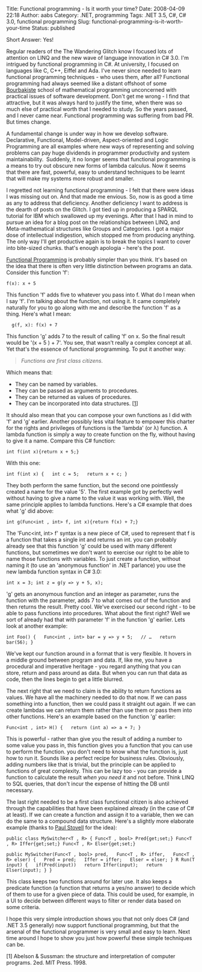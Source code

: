 Title: Functional programming - Is it worth your time?
Date: 2008-04-09 22:18
Author: aabs
Category: .NET, programming
Tags: .NET 3.5, C#, C# 3.0, functional programming
Slug: functional-programming-is-it-worth-your-time
Status: published

Short Answer: Yes!

Regular readers of the The Wandering Glitch know I focused lots of attention on LINQ and the new wave of language innovation in C\# 3.0. I'm intrigued by functional programming in C\#. At university, I focused on languages like C, C++, Eiffel and Ada. I've never since needed to learn functional programming techniques - who uses them, after all? Functional programming had always seemed like a distant offshoot of some  [Bourbakiste](http://en.wikipedia.org/wiki/Nicolas_Bourbaki#cite_note-0) school of mathematical programming unconcerned with practical issues of software development. Don't get me wrong - I find that attractive, but it was always hard to justify the time, when there was so much else of practical worth that I needed to study. So the years passed, and I never came near. Functional programming was suffering from bad PR. But times change.

A fundamental change is under way in how we develop software. Declarative, Functional, Model-driven, Aspect-oriented and Logic Programming are all examples where new ways of representing and solving problems can pay huge dividends in programmer productivity and system maintainability.  Suddenly, it no longer seems that functional programming is a means to try out obscure new forms of lambda calculus. Now it seems that there are fast, powerful, easy to understand techniques to be learnt that will make my systems more robust and smaller.

I regretted not learning functional programming - I felt that there were ideas I was missing out on. And that made me envious. So, now is as good a time as any to address that deficiency. Another deficiency I want to address is the dearth of posts on the Glitch. I got tied up in producing a SPARQL tutorial for IBM which swallowed up my evenings. After that I had in mind to pursue an idea for a blog post on the relationships between LINQ, and Meta-mathematical structures like Groups and Categories. I got a major dose of intellectual indigestion, which stopped me from producing anything. The only way I'll get productive again is to break the topics I want to cover into bite-sized chunks. that's enough apologia - here's the post.

[Functional Programming](http://en.wikipedia.org/wiki/Functional_programming) is probably simpler than you think. It's based on the idea that there is often very little distinction between programs an data. Consider this function 'f':

`f(x): x + 5`

This function 'f' adds five to whatever you pass into f. What do I mean when I say 'f'. I'm talking about the function, not using it. It came completely naturally for you to go along with me and describe the function 'f' as a thing. Here's what I mean:

`  g(f, x): f(x) + 7`

This function 'g' adds 7 to the result of calling 'f' on x. So the final result would be '(x + 5 ) + 7'. You see, that wasn't really a complex concept at all. Yet that's the essence of functional programming. To put it another way:

> *Functions are first class citizens.*

Which means that:

-   They can be named by variables.
-   They can be passed as arguments to procedures.
-   They can be returned as values of procedures.
-   They can be incorporated into data structures. \[[1](http://mitpress.mit.edu/catalog/item/default.asp?ttype=2&tid=3305)\]

It should also mean that you can compose your own functions as I did with 'f' and 'g' earlier. Another possibly less vital feature to empower this charter for the rights and privileges of functions is the 'lambda' (or λ) function. A lambda function is simply a way to create function on the fly, without having to give it a name. Compare this C\# function:

`int f(int x){return x + 5;}`

With this one:

`int f(int x) {   int c = 5;   return x + c; }`

They both perform the same function, but the second one pointlessly created a name for the value '5'. The first example got by perfectly well without having to give a name to the value it was working with. Well, the same principle applies to lambda functions. Here's a C\# example that does what 'g' did above:

`int g(Func<int , int> f, int x){return f(x) + 7;}`

The 'Func\<int, int\> f' syntax is a new piece of C\#, used to represent that f is a function that takes a single int and returns an int. you can probably already see that this function 'g' could be used with many different functions, but sometimes we don't want to exercise our right to be able to name those functions with variables. To just create a function, without naming it (to use an 'anonymous function' in .NET parlance) you use the new lambda function syntax in C\# 3.0:

`int x = 3; int z = g(y => y + 5, x);`

'g' gets an anonymous function and an integer as parameter, runs the function with the parameter, adds 7 to what comes out of the function and then returns the result. Pretty cool. We've exercised our second right - to be able to pass functions into procedures. What about the first right? Well we sort of already had that with parameter 'f' in the function 'g' earlier. Lets look at another example:

`int Foo() {   Func<int , int> bar = y => y + 5;   // …   return bar(56); }`

We've kept our function around in a format that is very flexible. It hovers in a middle ground between program and data. If, like me, you have a procedural and imperative heritage - you regard anything that you can store, return and pass around as data. But when you can run that data as code, then the lines begin to get a little blurred.

The next right that we need to claim is the ability to return functions as values. We have all the machinery needed to do that now. If we can pass something into a function, then we could pass it straight out again. If we can create lambdas we can return them rather than use them or pass them into other functions. Here's an example based on the function 'g' earlier:

`Func<int , int> H() {   return (int a) => a + 7; }`

This is powerful - rather than give you the result of adding a number to some value you pass in, this function gives you a function that you can use to perform the function. you don't need to know what the function is, just how to run it. Sounds like a perfect recipe for business rules. Obviously, adding numbers like that is trivial, but the principle can be applied to functions of great complexity. This can be lazy too - you can provide a function to calculate the result *when you need it* and not before. Think LINQ to SQL queries, that don't incur the expense of hitting the DB until necessary.

The last right needed to be a first class functional citizen is also achieved through the capabilities that have been explained already (in the case of C\# at least). If we can create a function and assign it to a variable, then we can do the same to a compound data structure. Here's a slightly more elaborate example (thanks to [Paul Stovell](http://www.paulstovell.com/blog/) for the idea):

`public class MySwitcher<T , R> { Func<T , bool> Pred{get;set;} Func<T , R> Iffer{get;set;} Func<T , R> Elser{get;set;} `

`public MySwitcher(Func<T , bool> pred,   Func<T , R> iffer,   Func<T , R> elser) {   Pred = pred;   Iffer = iffer;   Elser = elser; } R Run(T input) {   if(Pred(input))   return Iffer(input);   return Elser(input); } }`

This class keeps two functions around for later use. It also keeps a predicate function (a function that returns a yes/no answer) to decide which of them to use for a given piece of data. This could be used, for example, in a UI to decide between different ways to filter or render data based on some criteria.

I hope this very simple introduction shows you that not only does C\# (and .NET 3.5 generally) now support functional programming, but that the arsenal of the functional programmer is very small and easy to learn. Next time around I hope to show you just how powerful these simple techniques can be.

\[1\] Abelson & Sussman: the structure and interpretation of computer programs. 2ed. MIT Press. 1998.
